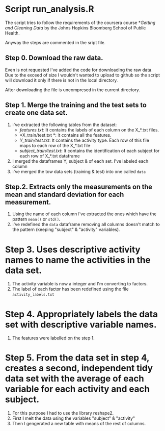 Script run_analysis.R
=====================

The script tries to follow the requirements of the coursera course **Getting and Cleaning Data* by the Johns Hopkins Bloomberg School of Public Health.

Anyway the steps are commented in the sript file.

## Step 0. Download the raw data.

Even is not requested I've added the code for downloading the raw data. Due to the exceed of size I wouldn't wanted to upload to github so the script will download it only if there is not in the local directory.

After downloading the file is uncompresed in the current directory.

## Step 1. Merge the training and the test sets to create one data set.

1. I've extracted the following tables from the dataset:
    - *features.txt*: It contains the labels of each column on the X_*.txt files.
    - *X_train/test.txt *: It contains all the features.
    - *Y_train/test.txt*: It contains the activity type. Each row of this file maps to each row of the X_*.txt file
    - *subject_train/test.txt*: It contains the identification of each subject for each row of X_*.txt dataframe
2. I merged the dataframes Y, subject &  of each set. I've labeled each column
3. I've merged the tow data sets (training & test) into one called `data`

## Step.2. Extracts only the measurements on the mean and standard deviation for each measurement.

1. Using the name of each column I've extracted the ones which have the pattern `mean()` or `std()`.
2. I've redefined the `data` dataframe removing all columns doesn't match to the pattern (keeping "subject" & "activity" variables).

# Step 3. Uses descriptive activity names to name the activities in the data set.

1. The activity variable is now a integer and I'm converting to factors.
2. The label of each factor has been redefined using the file `activity_labels.txt`

# Step 4. Appropriately labels the data set with descriptive variable names. 

1. The features were labelled on the step 1.

# Step 5. From the data set in step 4, creates a second, independent tidy data set with the average of each variable for each activity and each subject.

1. For this purpose I had to use the library reshape2.
2. First I melt the data using the variables "subject" & "activity"
3. Then I gengerated a new table with means of the rest of columns.